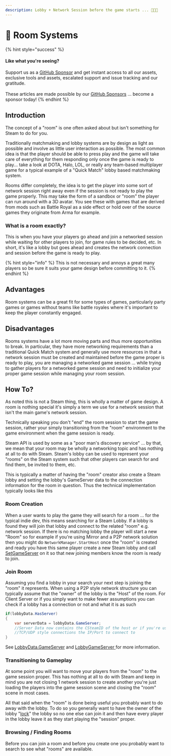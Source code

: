 ```yaml
---
description: Lobby + Network Session before the game starts ... 🤔🤪💩
---
```


# 💬 Room Systems

{% hint style="success" %}
#### Like what you're seeing?

Support us as a [GitHub Sponsor](../../../../become-a-sponsor/) and get instant access to all our assets, exclusive tools and assets, escalated support and issue tracking and our gratitude.\
\
These articles are made possible by our [GitHub Sponsors](../../../../become-a-sponsor/) ... become a sponsor today!
{% endhint %}

## &#x20;Introduction

The concept of a "room" is one often asked about but isn't something for Steam to do for you.

Traditionally matchmaking and lobby systems are by design as light as possible and involve as little user interaction as possible. The most common idea is that the player should be able to press play and the game will take care of everything for them responding only once the game is ready to play... take a look at DOTA, Halo, LOL, or really any team-based multiplayer game for a typical example of a "Quick Match" lobby based matchmaking system.

Rooms differ completely, the idea is to get the player into some sort of network session right away even if the session is not ready to play the game properly. This may take the form of a sandbox or "room" the player can run around with a 3D avatar. You see these with games that are derived from mods such as Battle Royal as a side effect or hold over of the source games they originate from Arma for example.

### What is a room exactly?

This is when you have your players go ahead and join a networked session while waiting for other players to join, for game rules to be decided, etc. In short, it's like a lobby but goes ahead and creates the network connection and session before the game is ready to play.

{% hint style="info" %}
This is not necessary and annoys a great many players so be sure it suits your game design before committing to it.
{% endhint %}

## Advantages

Room systems can be a great fit for some types of games, particularly party games or games without teams like battle royales where it's important to keep the player constantly engaged.

## Disadvantages

Rooms systems have a lot more moving parts and thus more opportunities to break. In particular, they have more networking requirements than a traditional Quick Match system and generally use more resources in that a network session must be created and maintained before the game proper is ready to play, you are managing a networked game session ... while trying to gather players for a networked game session and need to initialize your proper game session while managing your room session.

## How To?

As noted this is not a Steam thing, this is wholly a matter of game design. A room is nothing special it's simply a term we use for a network session that isn't the main game's network session.&#x20;

Technically speaking you don't "end" the room session to start the game session, rather your simply transitioning from the "room" environment to the game environment when the game session is ready.

Steam API is used by some as a "poor man's discovery service" ... by that, we mean that your room may be wholly a networking topic and has nothing at all to do with Steam. Steam's lobby can be used to represent your "rooms" on the Steam system such that other players can search for and find them, be invited to them, etc.

This is typically a matter of having the "room" creator also create a Steam lobby and setting the lobby's GameServer data to the connection information for the room in question. Thus the technical implementation typically looks like this

### Room Creation

When a user wants to play the game they will search for a room ... for the typical indie dev, this means searching for a Steam Lobby. If a lobby is found they will join that lobby and connect to the related "room" e.g. network session. If there is no matching lobby the player will start a new "Room" so for example if you're using Mirror and a P2P network solution then you might do `NetworkManager.StartHost` once the "room" is created and ready you have this same player create a new Steam lobby and call [SetGameServer](../../../../toolkit-for-steamworks-sdk/unity/data-layer/lobby-data.md#set-game-server) on it so that new joining members know the room is ready to join.

### Join Room

Assuming you find a lobby in your search your next step is joining the "room" it represents. When using a P2P style network structure you can typically assume that the "owner" of the lobby is the "Host" of the room. For Client Server or if you simply want to make fewer assumptions you can check if a lobby has a connection or not and what it is as such

```csharp
if(lobbyData.HasServer)
{
    var serverData = lobbyData.GameServer;
    //Server Data now contains the CSteamID of the host or if you're using 
    //TCP/UDP style connections the IP/Port to connect to
}
```

See [LobbyData.GameServer](../../../../toolkit-for-steamworks-sdk/unity/data-layer/lobby-data.md#game-server) and [LobbyGameServer ](../../../../toolkit-for-steamworks-sdk/unity/objects/lobby-game-server.md)for more information.

### Transitioning to Gameplay

At some point you will want to move your players from the "room" to the game session proper. This has nothing at all to do with Steam and keep in mind you are not closing 1 network session to create another you're just loading the players into the game session scene and closing the "room" scene in most cases.

All that said when the "room" is done being useful you probably want to do away with the lobby. To do so you generally want to have the owner of the lobby "[lock](../../../../toolkit-for-steamworks-sdk/unity/data-layer/lobby-data.md#set-joinable)" the lobby so no one else can join it and then have every player in the lobby leave it as they start playing the "session" proper.

### Browsing / Finding Rooms

Before you can join a room and before you create one you probably want to search to see what "rooms" are available.&#x20;
